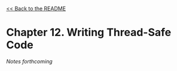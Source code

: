 [&lt;&lt; Back to the README](README.md)

# Chapter 12. Writing Thread-Safe Code

*Notes forthcoming*